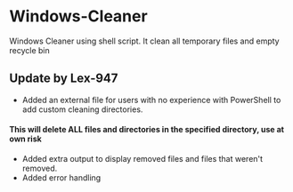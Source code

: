 # Windows-Cleaner
Windows Cleaner using shell script. It clean all temporary files and empty recycle bin

## Update by Lex-947
- Added an external file for users with no experience with PowerShell to add custom cleaning directories.<br>  
#### This will delete ALL files and directories in the specified directory, use at own risk
- Added extra output to display removed files and files that weren't removed.
- Added error handling
